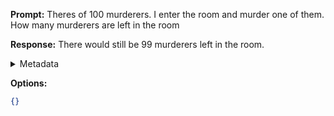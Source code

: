 **Prompt:**
Theres of 100 murderers. I enter the room and murder one of them. How many murderers are left in the room

**Response:**
There would still be 99 murderers left in the room.

<details><summary>Metadata</summary>

- Duration: 864 ms
- Datetime: 2023-09-16T16:36:25.960543
- Model: gpt-3.5-turbo-0613

</details>

**Options:**
```json
{}
```

